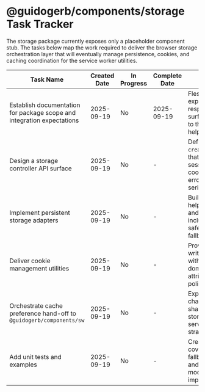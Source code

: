 # @guidogerb/components/storage Task Tracker

The storage package currently exposes only a placeholder component stub. The tasks below map the work required to deliver the
browser storage orchestration layer that will eventually manage persistence, cookies, and caching coordination for the service
worker utilities.

| Task Name | Created Date | In Progress | Complete Date | Task Details |
| --- | --- | --- | --- | --- |
| Establish documentation for package scope and integration expectations | 2025-09-19 | No | 2025-09-19 | Flesh out a README that explains the storage responsibilities, public surface, and relationship to the service worker helpers. |
| Design a storage controller API surface | 2025-09-19 | No | - | Define modules (e.g., `createStorageController`) that wrap localStorage, sessionStorage, and cookies with consistent error handling and serialization. |
| Implement persistent storage adapters | 2025-09-19 | No | - | Build read/write/remove helpers for localStorage and sessionStorage, including JSON encoding safeguards and SSR fallbacks. |
| Deliver cookie management utilities | 2025-09-19 | No | - | Provide helpers to read, write, and expire cookies with support for domain/path/secure attributes and same-site policies. |
| Orchestrate cache preference hand-off to `@guidogerb/components/sw` | 2025-09-19 | No | - | Expose a configuration channel (event emitter or shared store) so the storage layer can toggle service worker caching strategies at runtime. |
| Add unit tests and examples | 2025-09-19 | No | - | Create Vitest suites covering storage fallbacks, cookie parsing, and SW coordination mocks once implementation lands. |
